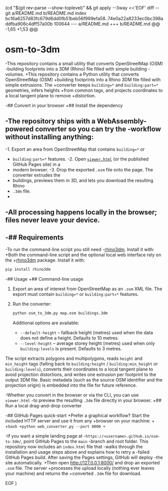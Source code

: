  (cd "$(git rev-parse --show-toplevel)" && git apply --3way <<'EOF' 
diff --git a/README.md b/README.md
index bc16a6257d83fc679d6dd0fb51beb56f989efa58..74e0a22a8233ec0bc398addfba906c4dff57a00b 100644
--- a/README.md
+++ b/README.md
@@ -1,65 +1,53 @@
 # osm-to-3dm
 
-This repository contains a small utility that converts OpenStreetMap (OSM)
-building footprints into a 3DM (Rhino) file filled with simple building
-volumes.
+This repository contains a Python utility that converts OpenStreetMap (OSM)
+building footprints into a Rhino 3DM file filled with simple extrusions. The
+converter keeps `building=*` and `building:part=*` geometries, infers heights
+from common tags, and projects coordinates to a local tangent plane to remove
+distortion.
 
-## Convert in your browser
+## Install the dependency
 
-The repository ships with a WebAssembly-powered converter so you can try the
-workflow without installing anything: 
-
-1. Export an area from OpenStreetMap that contains `building=*` or
-   `building:part=*` features.
-2. Open [`viewer.html`](viewer.html) (or the published GitHub Pages site) in a
-   modern browser.
-3. Drop the exported `.osm` file onto the page. The converter extrudes the
-   buildings, previews them in 3D, and lets you download the resulting Rhino
-   `.3dm` file.
-
-All processing happens locally in the browser; files never leave your device.
-
-## Requirements
-
-To run the command-line script you still need
-[rhino3dm](https://github.com/mcneel/rhino3dm). Install it with:
+Both the command-line script and the optional local web interface rely on the
+[rhino3dm](https://github.com/mcneel/rhino3dm) package. Install it with:
 
 ```bash
 pip install rhino3dm
 ```
 
-## Usage
+## Command-line usage
 
 1. Export an area of interest from OpenStreetMap as an `.osm` XML file. The
    export must contain `building=*` or `building:part=*` features.
 2. Run the converter:
 
    ```bash
    python osm_to_3dm.py map.osm buildings.3dm
    ```
 
    Additional options are available:
 
    * `--default-height` – fallback height (metres) used when the data does not
      define a height. Defaults to 10 metres.
    * `--level-height` – average storey height (metres) used when only
      `building:levels` is present. Defaults to 3 metres.
 
 The script extracts polygons and multipolygons, reads `height` and
 `min_height` tags (falling back to `building:height` / `building:min_height` or
 `building:levels`), converts their coordinates to a local tangent plane to
 avoid projection distortions, and writes one extrusion per footprint to the
 output 3DM file. Basic metadata (such as the source OSM identifier and the
 projection origin) is embedded into the file for future reference.
 
-Whether you convert in the browser or via the CLI, you can use `viewer.html`
-to preview the resulting `.3dm` file directly in your browser.
+## Run a local drag-and-drop converter
 
-## GitHub Pages quick-start
+Prefer a graphical workflow? Start the included HTTP server and use it from any
+browser on your machine:
+
+```bash
+python web_converter.py --port 8000
+```
 
-If you want a simple landing page at
-`https://<username>.github.io/osm-to-3dm/`, point GitHub Pages to the `main`
-branch and root folder. This repository now includes an `index.html` file that
-walks through the installation and usage steps above and explains how to retry a
-failed GitHub Pages build. After saving the Pages settings, GitHub will deploy
-the site automatically.
+Then open <http://127.0.0.1:8000/> and drop an exported `.osm` file. The server
+processes the upload locally (nothing ever leaves your machine) and returns the
+converted `.3dm` file for download.
 
EOF
)
